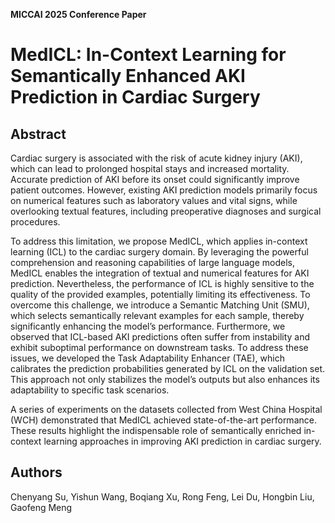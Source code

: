 **MICCAI 2025 Conference Paper**

# MedICL: In-Context Learning for Semantically Enhanced AKI Prediction in Cardiac Surgery

## Abstract

Cardiac surgery is associated with the risk of acute kidney injury (AKI), which can lead to prolonged hospital stays and increased mortality. Accurate prediction of AKI before its onset could significantly improve patient outcomes. However, existing AKI prediction models primarily focus on numerical features such as laboratory values and vital signs, while overlooking textual features, including preoperative diagnoses and surgical procedures. 

To address this limitation, we propose MedICL, which applies in-context learning (ICL) to the cardiac surgery domain. By leveraging the powerful comprehension and reasoning capabilities of large language models, MedICL enables the integration of textual and numerical features for AKI prediction. Nevertheless, the performance of ICL is highly sensitive to the quality of the provided examples, potentially limiting its effectiveness. To overcome this challenge, we introduce a Semantic Matching Unit (SMU), which selects semantically relevant examples for each sample, thereby significantly enhancing the model’s performance. Furthermore, we observed that ICL-based AKI predictions often suffer from instability and exhibit suboptimal performance on downstream tasks. To address these issues, we developed the Task Adaptability Enhancer (TAE), which calibrates the prediction probabilities generated by ICL on the validation set. This approach not only stabilizes the model’s outputs but also enhances its adaptability to specific task scenarios. 

A series of experiments on the datasets collected from West China Hospital (WCH) demonstrated that MedICL achieved state-of-the-art performance. These results highlight the indispensable role of semantically enriched in-context learning approaches in improving AKI prediction in cardiac surgery.

## Authors

Chenyang Su, Yishun Wang, Boqiang Xu, Rong Feng, Lei Du, Hongbin Liu, Gaofeng Meng
